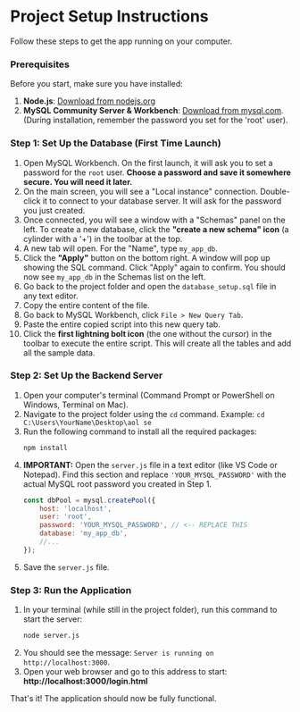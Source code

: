 # Project Setup Instructions

Follow these steps to get the app running on your computer.

### Prerequisites

Before you start, make sure you have installed:

1.  **Node.js**: [Download from nodejs.org](https://nodejs.org/en/download/)
2.  **MySQL Community Server & Workbench**: [Download from mysql.com](https://dev.mysql.com/downloads/installer/). (During installation, remember the password you set for the 'root' user).

### Step 1: Set Up the Database (First Time Launch)

1.  Open MySQL Workbench. On the first launch, it will ask you to set a password for the `root` user. **Choose a password and save it somewhere secure. You will need it later.**
2.  On the main screen, you will see a "Local instance" connection. Double-click it to connect to your database server. It will ask for the password you just created.
3.  Once connected, you will see a window with a "Schemas" panel on the left. To create a new database, click the **"create a new schema" icon** (a cylinder with a '+') in the toolbar at the top.
4.  A new tab will open. For the "Name", type `my_app_db`.
5.  Click the **"Apply"** button on the bottom right. A window will pop up showing the SQL command. Click "Apply" again to confirm. You should now see `my_app_db` in the Schemas list on the left.
6.  Go back to the project folder and open the `database_setup.sql` file in any text editor.
7.  Copy the entire content of the file.
8.  Go back to MySQL Workbench, click `File > New Query Tab`.
9.  Paste the entire copied script into this new query tab.
10. Click the **first lightning bolt icon** (the one without the cursor) in the toolbar to execute the entire script. This will create all the tables and add all the sample data.

### Step 2: Set Up the Backend Server

1.  Open your computer's terminal (Command Prompt or PowerShell on Windows, Terminal on Mac).
2.  Navigate to the project folder using the `cd` command. Example: `cd C:\Users\YourName\Desktop\aol se`
3.  Run the following command to install all the required packages:
    ```bash
    npm install
    ```
4.  **IMPORTANT:** Open the `server.js` file in a text editor (like VS Code or Notepad). Find this section and replace `'YOUR_MYSQL_PASSWORD'` with the actual MySQL root password you created in Step 1.
    ```javascript
    const dbPool = mysql.createPool({
        host: 'localhost',
        user: 'root',
        password: 'YOUR_MYSQL_PASSWORD', // <-- REPLACE THIS
        database: 'my_app_db',
        //...
    });
    ```
5.  Save the `server.js` file.

### Step 3: Run the Application

1.  In your terminal (while still in the project folder), run this command to start the server:
    ```bash
    node server.js
    ```
2.  You should see the message: `Server is running on http://localhost:3000`.
3.  Open your web browser and go to this address to start:
    **http://localhost:3000/login.html**

That's it! The application should now be fully functional.
